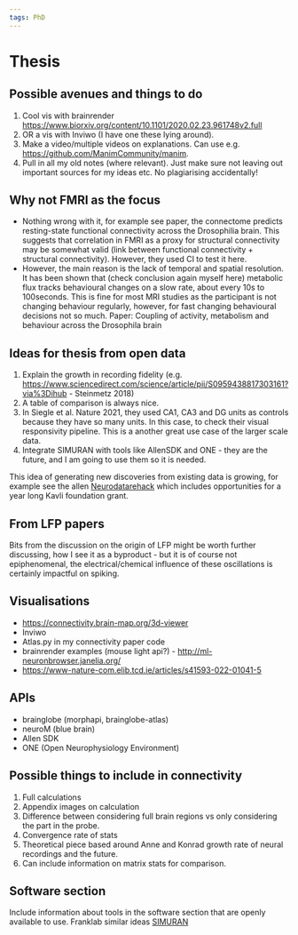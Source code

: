 ```yaml
---
tags: PhD
---
```


# Thesis

## Possible avenues and things to do

1. Cool vis with brainrender https://www.biorxiv.org/content/10.1101/2020.02.23.961748v2.full
2. OR a vis with Inviwo (I have one these lying around).
3. Make a video/multiple videos on explanations. Can use e.g. https://github.com/ManimCommunity/manim.
4. Pull in all my old notes (where relevant). Just make sure not leaving out important sources for my ideas etc. No plagiarising accidentally!

## Why not FMRI as the focus

- Nothing wrong with it, for example see paper, the connectome predicts resting-state functional connectivity across the Drosophilia brain. This suggests that correlation in FMRI as a proxy for structural connectivity may be somewhat valid (link between functional connectivity + structural connectivity). However, they used CI to test it here.
- However, the main reason is the lack of temporal and spatial resolution. It has been shown that (check conclusion again myself here) metabolic flux tracks behavioural changes on a slow rate, about every 10s to 100seconds. This is fine for most MRI studies as the participant is not changing behaviour regularly, however, for fast changing behavioural decisions not so much. Paper: Coupling of activity, metabolism and behaviour across the Drosophila brain

## Ideas for thesis from open data

1. Explain the growth in recording fidelity (e.g. https://www.sciencedirect.com/science/article/pii/S0959438817303161?via%3Dihub - Steinmetz 2018)
2. A table of comparison is always nice.
3. In Siegle et al. Nature 2021, they used CA1, CA3 and DG units as controls because they have so many units. In this case, to check their visual responsivity pipeline. This is a another great use case of the larger scale data.
4. Integrate SIMURAN with tools like AllenSDK and ONE - they are the future, and I am going to use them so it is needed.

This idea of generating new discoveries from existing data is growing, for example see the allen [Neurodatarehack](https://alleninstitute.org/what-we-do/brain-science/events-training/2022-neurodatarehack-hackathon/) which includes opportunities for a year long Kavli foundation grant.

## From LFP papers

Bits from the discussion on the origin of LFP might be worth further discussing, how I see it as a byproduct - but it is of course not epiphenomenal, the electrical/chemical influence of these oscillations is certainly impactful on spiking. 

## Visualisations

- https://connectivity.brain-map.org/3d-viewer
- Inviwo
- Atlas.py in my connectivity paper code
- brainrender examples (mouse light api?) - http://ml-neuronbrowser.janelia.org/
- https://www-nature-com.elib.tcd.ie/articles/s41593-022-01041-5

## APIs

- brainglobe (morphapi, brainglobe-atlas)
- neuroM (blue brain)
- Allen SDK
- ONE (Open Neurophysiology Environment)

## Possible things to include in connectivity

1. Full calculations
2. Appendix images on calculation
3. Difference between considering full brain regions vs only considering the part in the probe.
4. Convergence rate of stats
5. Theoretical piece based around Anne and Konrad growth rate of neural recordings and the future.
6. Can include information on matrix stats for comparison.

## Software section

Include information about tools in the software section that are openly available to use.
Franklab similar ideas [SIMURAN](https://www.youtube.com/watch?v=KAMFt8-WFKo)
